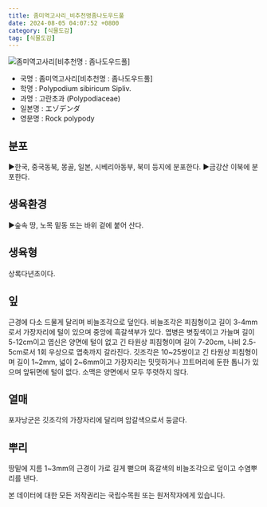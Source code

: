 ```yaml
---
title: 좀미역고사리_비추천명좀나도우드풀
date: 2024-08-05 04:07:52 +0800
category: [식물도감]
tag: [식물도감]
---
```




![좀미역고사리[비추천명 : 좀나도우드풀]](/fileUpload/plants/basic/Polypodiaceae/Polypodium/4254/4254_1_th2.jpg)
- 국명 : 좀미역고사리[비추천명 : 좀나도우드풀]
- 학명 : Polypodium sibiricum Sipliv.
- 과명 : 고란초과 (Polypodiaceae)
- 일본명 : エゾデンダ
- 영문명 : Rock polypody


## 분포
▶한국, 중국동북, 몽골, 일본, 시베리아동부, 북미 등지에 분포한다.▶금강산 이북에 분포한다.
## 생육환경
▶숲속 땅, 노목 밑동 또는 바위 겉에 붙어 산다.
## 생육형
상록다년초이다.
## 잎
근경에 다소 드물게 달리며 비늘조각으로 덮인다. 비늘조각은 피침형이고 길이 3-4mm로서 가장자리에 털이 있으며 중앙에 흑갈색부가 있다. 엽병은 볏짚색이고 가늘며 길이 5-12cm이고 엽신은 양면에 털이 없고 긴 타원상 피침형이며 길이 7-20cm, 나비 2.5-5cm로서 1회 우상으로 엽축까지 갈라진다. 깃조각은 10~25쌍이고 긴 타원상 피침형이며 길이 1~2mm, 넓이 2~6mm이고 가장자리는 밋밋하거나 끄트머리에 둔한 톱니가 있으며 앞뒤면에 털이 없다. 소맥은 양면에서 모두 뚜렷하지 않다.
## 열매
포자낭군은 깃조각의 가장자리에 달리며 암갈색으로서 둥글다.
## 뿌리
땅밑에 지름 1~3mm의 근경이 가로 길게 뻗으며 흑갈색의 비늘조각으로 덮이고 수염뿌리를 낸다.






본 데이터에 대한 모든 저작권리는 국립수목원 또는 원저작자에게 있습니다.
